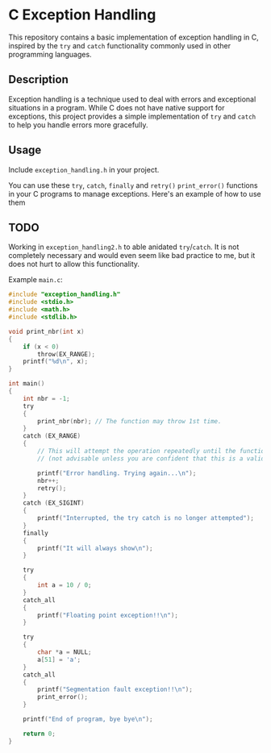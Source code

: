 # C Exception Handling

This repository contains a basic implementation of exception handling in C, inspired by the `try` and `catch` functionality commonly used in other programming languages.

## Description

Exception handling is a technique used to deal with errors and exceptional situations in a program. While C does not have native support for exceptions, this project provides a simple implementation of `try` and `catch` to help you handle errors more gracefully.

## Usage

Include `exception_handling.h` in your project.

You can use these `try`, `catch`, `finally` and `retry()` `print_error()` functions in your C programs to manage exceptions. Here's an example of how to use them

## TODO

Working in `exception_handling2.h` to able anidated `try`/`catch`. It is not completely necessary and would even seem like bad practice to me, but it does not hurt to allow this functionality.


Example `main.c`:

```c
#include "exception_handling.h"
#include <stdio.h>
#include <math.h>
#include <stdlib.h>

void print_nbr(int x)
{
	if (x < 0)
		throw(EX_RANGE);
	printf("%d\n", x);
}

int main()
{
	int nbr = -1;
	try
	{
		print_nbr(nbr); // The function may throw 1st time.
	}
	catch (EX_RANGE)
	{
		// This will attempt the operation repeatedly until the function stops generating exceptions 
		// (not advisable unless you are confident that this is a valid approach).

		printf("Error handling. Trying again...\n");
		nbr++;
		retry();
	}
	catch (EX_SIGINT)
	{
		printf("Interrupted, the try catch is no longer attempted");
	}
	finally
	{
		printf("It will always show\n");
	}

	try
	{
		int a = 10 / 0;
	}
	catch_all
	{
		printf("Floating point exception!!\n");
	}

	try
	{
		char *a = NULL;
		a[51] = 'a';
	}
	catch_all
	{
		printf("Segmentation fault exception!!\n");
		print_error();
	}

	printf("End of program, bye bye\n");

	return 0;
}
```


